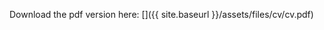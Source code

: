Download the pdf version here: [<i class="fas fa-file-pdf"></i>]({{ site.baseurl }}/assets/files/cv/cv.pdf)
